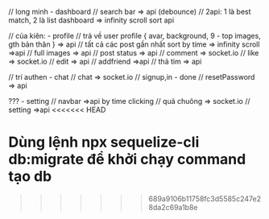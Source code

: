 // long minh - dashboard
// search bar => api (debounce)
// 2api: 1 là best match, 2 là list dashboard => infinity scroll sort api

// của kiên: - profile
// trả về user profile { avar, background, 9 - top images, gth bản thân } => api
// tất cả các post gần nhất sort by time => infinity scroll =>api
// full images => api
// post status => api
// comment => socket.io
// like => socket.io
// edit => api
// addfriend =>api
// thả tim => api

// trí authen - chat
// chat => socket.io
// signup,in - done
// resetPassword => api

??? - setting
// navbar =>api by time clicking
// quả chuông => socket.io
// setting =>api
<<<<<<< HEAD


Dùng lệnh npx sequelize-cli db:migrate để khởi chạy command tạo db
=======
>>>>>>> 689a9106b11758fc3d5585c247e28da2c69a1b8e

